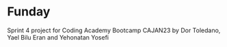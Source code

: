 # Funday
Sprint 4 project for Coding Academy Bootcamp CAJAN23 by Dor Toledano, Yael Bilu Eran and Yehonatan Yosefi
